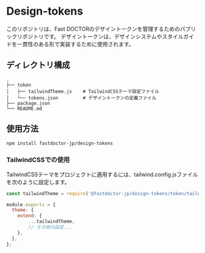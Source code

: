 # Design-tokens

このリポジトリは、Fast DOCTORのデザイントークンを管理するためのパブリックリポジトリです。
デザイントークンは、デザインシステムやスタイルガイドを一貫性のある形で実装するために使用されます。

## ディレクトリ構成

```plaintext
.
├── token
│   ├── tailwindTheme.js    # TailwindCSSテーマ設定ファイル
│   └── tokens.json         # デザイントークンの定義ファイル
├── package.json
└── README.md
```

## 使用方法

``` bash
npm install fastdoctor-jp/design-tokens
```

### TailwindCSSでの使用

TailwindCSSテーマをプロジェクトに適用するには、tailwind.config.jsファイルを次のように設定します。

``` js
const tailwindTheme = require('@fastdoctor-jp/design-tokens/token/tailwindTheme');

module.exports = {
  theme: {
    extend: {
        ...tailwindTheme,
        // その他の設定...
    },
  },
};
```
